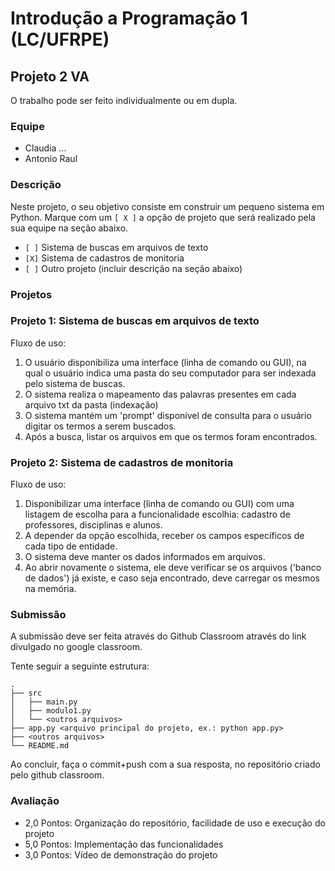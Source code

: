 # Introdução a Programação 1 (LC/UFRPE)
## Projeto 2 VA

O trabalho pode ser feito individualmente ou em dupla.

### Equipe
* Claudia ...
* Antonio Raul

### Descrição
Neste projeto, o seu objetivo consiste em construir um pequeno sistema em Python. Marque com um `[ X ]` a opção de projeto que será realizado pela sua equipe na seção abaixo.

* `[ ]` Sistema de buscas em arquivos de texto
* `[X]` Sistema de cadastros de monitoria
* `[ ]` Outro projeto (incluir descrição na seção abaixo)

### Projetos

### Projeto 1: Sistema de buscas em arquivos de texto
Fluxo de uso:
1. O usuário disponibiliza uma interface (linha de comando ou GUI), na qual o usuário indica uma pasta do seu computador para ser indexada pelo sistema de buscas.
2. O sistema realiza o mapeamento das palavras presentes em cada arquivo txt da pasta (indexação)
3. O sistema mantém um 'prompt' disponível de consulta para o usuário digitar os termos a serem buscados.
4. Após a busca, listar os arquivos em que os termos foram encontrados.

### Projeto 2: Sistema de cadastros de monitoria
Fluxo de uso:
1. Disponibilizar uma interface (linha de comando ou GUI) com uma listagem de escolha para a funcionalidade escolhia:  cadastro de professores, disciplinas e alunos.
2. A depender da opção escolhida, receber os campos específicos de cada tipo de entidade.
3. O sistema deve manter os dados informados em arquivos.
4. Ao abrir novamente o sistema, ele deve verificar se os arquivos ('banco de dados') já existe, e caso seja encontrado, deve carregar os mesmos na memória.


### Submissão
A submissão deve ser feita através do Github Classroom através do link divulgado no google classroom.

Tente seguir a seguinte estrutura:
```
.
├── src
│   ├── main.py
│   ├── modulo1.py
│   └── <outros arquivos>
├── app.py <arquivo principal do projeto, ex.: python app.py>
├── <outros arquivos>
└── README.md
```

Ao concluir, faça o commit+push com a sua resposta, no repositório criado pelo github classroom.

### Avaliação
* 2,0 Pontos: Organização do repositório, facilidade de uso e execução do projeto
* 5,0 Pontos: Implementação das funcionalidades
* 3,0 Pontos: Vídeo de demonstração do projeto
